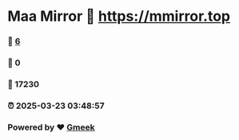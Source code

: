 # Maa Mirror :link: https://mmirror.top 
### :page_facing_up: [6](https://mmirror.top/tag.html) 
### :speech_balloon: 0 
### :hibiscus: 17230 
### :alarm_clock: 2025-03-23 03:48:57 
### Powered by :heart: [Gmeek](https://github.com/Meekdai/Gmeek)
